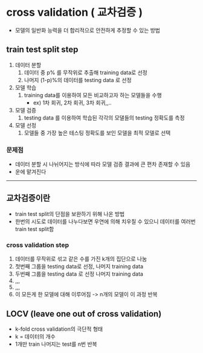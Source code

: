 # cross validation ( 교차검증 )
- 모델의 일반화 능력을 더 합리적으로 안전하게 추정할 수 있는 방법
## train test split step
1. 데이터 분할
   1. 데이터 중 p% 를 무작위로 추출해 training data로 선정
   2. 나머지 (1-p)%의 데이터를 testing data 로 선정
2. 모델 학습
   1. training data를 이용하여 모든 비교하고자 하는 모델들을 수행
      - ex) 1차 회귀, 2차 회귀, 3차 회귀,,..
3. 모델 검증
   1. testing data 를 이용하여 학습된 각각의 모댈들의 testing 정확도를 측정
4. 모델 선정
   1. 모델들 중 가장 높은 테스팅 정확도를 보인 모델을 최적 모델로 선택

### 문제점
- 데이터 분할 시 나뉘어지는 방식에 따라 모델 검증 결과에 큰 편차 존재할 수 있음
- 운에 맡겨진다
---
## 교차검증이란
- train test split의 단점을 보완하기 위해 나온 방법
- 한번의 시도로 데이터를 나누다보면 우연에 의해 치우칠 수 있으니 데이터를 여러번 train test split함
### cross validation step
1. 데이터를 무작위로 섞고 같은 수를 가진 k개의 집단으로 나눔
2. 첫번째 그룹을 testing data로 선정, 나머지 training data
3. 두번째 그룹을 testing data 로 선정 나머지 training data
4. ,,,
5. ,,,
6. 이 모든게 한 모델에 대해 이루어짐 -> n개의 모델이 이 과정 반복

## LOCV (leave one out of cross validation)
- k-fold cross validation의 극단적 형태
- k = 데이터의 개수
- 1개만 train 나머지는 test를 n번 반복